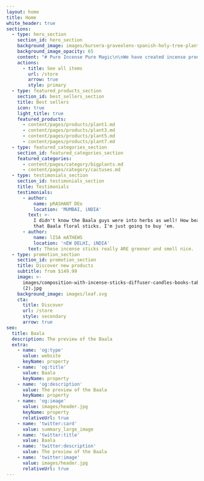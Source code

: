 ```yaml
---
layout: home
title: Home
white_header: true
sections:
  - type: hero_section
    section_id: hero_section
    background_image: images/bursera-graveolens-spanish-holy-tree-plant-water-rocks.jpg
    background_image_opacity: 65
    content: "# Pure Incense Pure Magic\n\nWe have created incense products keeping in mind the spiritual essence of our country and\n\nthe age-old practice\_of meditation and the natural ways of health keeping.\n\nHence the base is ayurvedic and natural herbs. That's why we call Baala a Divine Connection.\n"
    actions:
      - title: See all items
        url: /store
        arrow: true
        style: primary
  - type: featured_products_section
    section_id: best_sellers_section
    title: Best sellers
    icon: true
    light_title: true
    featured_products:
      - content/pages/products/plant1.md
      - content/pages/products/plant3.md
      - content/pages/products/plant5.md
      - content/pages/products/plant7.md
  - type: featured_categories_section
    section_id: featured_categories_section
    featured_categories:
      - content/pages/category/bigplants.md
      - content/pages/category/cactuses.md
  - type: testimonials_section
    section_id: testimonials_section
    title: Testimonials
    testimonials:
      - author:
          name: pRASHANT DEo
          location: 'MUMBAI, iNDIA'
        text: >-
          I didn't know the Baala guys were into herbs as well! How beautiful is
          that Baala floral sticks. I'm just going to buy 'em.
      - author:
          name: lISA mATHEWS
          location: 'nEW DELHI, iNDIA'
        text: These incense sticks really ARE greener and smell nice.
  - type: promotion_section
    section_id: promotion_section
    title: Discover new products
    subtitle: from $149.99
    image: >-
      images/composition-with-incense-sticks-diffuser-candles-books-table-interior-room
      (2).jpg
    background_image: images/leaf.svg
    cta:
      title: Discover
      url: /store
      style: secondary
      arrow: true
seo:
  title: Baala
  description: The preview of the Baala
  extra:
    - name: 'og:type'
      value: website
      keyName: property
    - name: 'og:title'
      value: Baala
      keyName: property
    - name: 'og:description'
      value: The preview of the Baala
      keyName: property
    - name: 'og:image'
      value: images/header.jpg
      keyName: property
      relativeUrl: true
    - name: 'twitter:card'
      value: summary_large_image
    - name: 'twitter:title'
      value: Baala
    - name: 'twitter:description'
      value: The preview of the Baala
    - name: 'twitter:image'
      value: images/header.jpg
      relativeUrl: true
---
```

